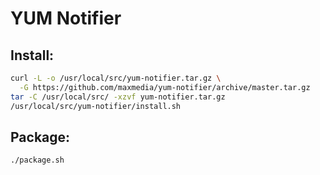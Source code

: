 # YUM Notifier

## Install:

```sh
curl -L -o /usr/local/src/yum-notifier.tar.gz \
  -G https://github.com/maxmedia/yum-notifier/archive/master.tar.gz
tar -C /usr/local/src/ -xzvf yum-notifier.tar.gz
/usr/local/src/yum-notifier/install.sh
```

## Package:

```sh
./package.sh
```
